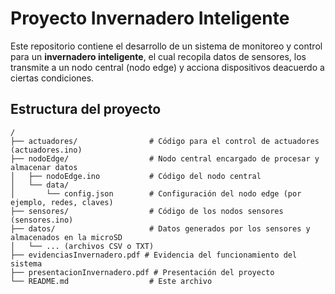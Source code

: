 # Proyecto Invernadero Inteligente

Este repositorio contiene el desarrollo de un sistema de monitoreo y control para un **invernadero inteligente**, el cual recopila datos de sensores, los transmite a un nodo central (nodo edge) y acciona dispositivos deacuerdo a ciertas condiciones.

## Estructura del proyecto

```plaintext
/
├── actuadores/                # Código para el control de actuadores (actuadores.ino)
├── nodoEdge/                  # Nodo central encargado de procesar y almacenar datos
│   ├── nodoEdge.ino           # Código del nodo central
│   └── data/
│       └── config.json        # Configuración del nodo edge (por ejemplo, redes, claves)
├── sensores/                  # Código de los nodos sensores (sensores.ino)
├── datos/                     # Datos generados por los sensores y almacenados en la microSD
│   └── ... (archivos CSV o TXT)
├── evidenciasInvernadero.pdf # Evidencia del funcionamiento del sistema 
├── presentacionInvernadero.pdf # Presentación del proyecto
└── README.md                  # Este archivo

